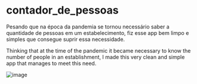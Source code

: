 # contador_de_pessoas

Pesando que na época da pandemia se tornou necessário saber a quantidade de pessoas em um estabelecimento, fiz esse app bem limpo e simples que consegue suprir essa necessidade.

Thinking that at the time of the pandemic it became necessary to know the number of people in an establishment, I made this very clean and simple app that manages to meet this need.


![image](https://user-images.githubusercontent.com/115656745/213258396-7a71ae35-1be2-4795-806d-6b6229ce0824.png)
